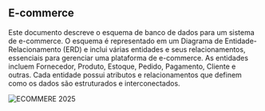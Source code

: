 ## E-commerce


Este documento descreve o esquema de banco de dados para um sistema de e-commerce. O esquema é representado em um Diagrama de Entidade-Relacionamento (ERD) e inclui várias entidades e seus relacionamentos, essenciais para gerenciar uma plataforma de e-commerce. As entidades incluem Fornecedor, Produto, Estoque, Pedido, Pagamento, Cliente e outras. Cada entidade possui atributos e relacionamentos que definem como os dados são estruturados e interconectados.

![ECOMMERE 2025](https://github.com/user-attachments/assets/39ef74d4-1147-43fa-a94f-942dd8257eac)
